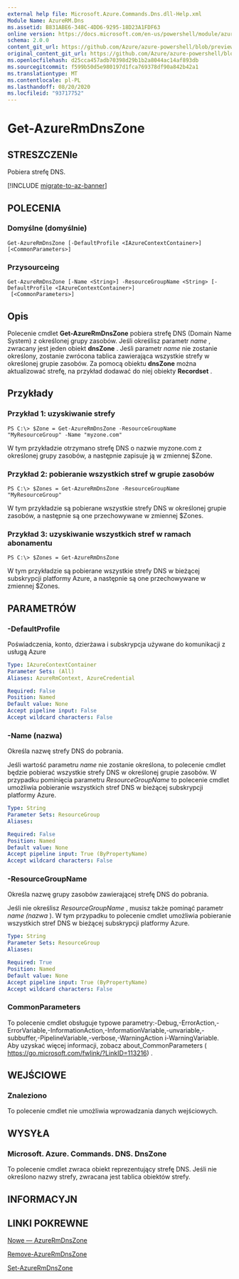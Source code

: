 ```yaml
---
external help file: Microsoft.Azure.Commands.Dns.dll-Help.xml
Module Name: AzureRM.Dns
ms.assetid: B831ABE6-348C-4DD6-9295-18D23A1FDF63
online version: https://docs.microsoft.com/en-us/powershell/module/azurerm.dns/get-azurermdnszone
schema: 2.0.0
content_git_url: https://github.com/Azure/azure-powershell/blob/preview/src/ResourceManager/Dns/Commands.Dns/help/Get-AzureRmDnsZone.md
original_content_git_url: https://github.com/Azure/azure-powershell/blob/preview/src/ResourceManager/Dns/Commands.Dns/help/Get-AzureRmDnsZone.md
ms.openlocfilehash: d25cca457adb70398d29b1b2a8044ac14af893db
ms.sourcegitcommit: f599b50d5e980197d1fca769378df90a842b42a1
ms.translationtype: MT
ms.contentlocale: pl-PL
ms.lasthandoff: 08/20/2020
ms.locfileid: "93717752"
---
```

# Get-AzureRmDnsZone

## STRESZCZENIe
Pobiera strefę DNS.

[!INCLUDE [migrate-to-az-banner](../../includes/migrate-to-az-banner.md)]

## POLECENIA

### Domyślne (domyślnie)
```
Get-AzureRmDnsZone [-DefaultProfile <IAzureContextContainer>] [<CommonParameters>]
```

### Przysourceing
```
Get-AzureRmDnsZone [-Name <String>] -ResourceGroupName <String> [-DefaultProfile <IAzureContextContainer>]
 [<CommonParameters>]
```

## Opis
Polecenie cmdlet **Get-AzureRmDnsZone** pobiera strefę DNS (Domain Name System) z określonej grupy zasobów.
Jeśli określisz parametr *name* , zwracany jest jeden obiekt **dnsZone** .
Jeśli parametr *name* nie zostanie określony, zostanie zwrócona tablica zawierająca wszystkie strefy w określonej grupie zasobów.
Za pomocą obiektu **dnsZone** można aktualizować strefę, na przykład dodawać do niej obiekty **Recordset** .

## Przykłady

### Przykład 1: uzyskiwanie strefy
```
PS C:\> $Zone = Get-AzureRmDnsZone -ResourceGroupName "MyResourceGroup" -Name "myzone.com"
```

W tym przykładzie otrzymano strefę DNS o nazwie myzone.com z określonej grupy zasobów, a następnie zapisuje ją w zmiennej $Zone.

### Przykład 2: pobieranie wszystkich stref w grupie zasobów
```
PS C:\> $Zones = Get-AzureRmDnsZone -ResourceGroupName "MyResourceGroup"
```

W tym przykładzie są pobierane wszystkie strefy DNS w określonej grupie zasobów, a następnie są one przechowywane w zmiennej $Zones.

### Przykład 3: uzyskiwanie wszystkich stref w ramach abonamentu
```
PS C:\> $Zones = Get-AzureRmDnsZone
```

W tym przykładzie są pobierane wszystkie strefy DNS w bieżącej subskrypcji platformy Azure, a następnie są one przechowywane w zmiennej $Zones.

## PARAMETRÓW

### -DefaultProfile
Poświadczenia, konto, dzierżawa i subskrypcja używane do komunikacji z usługą Azure

```yaml
Type: IAzureContextContainer
Parameter Sets: (All)
Aliases: AzureRmContext, AzureCredential

Required: False
Position: Named
Default value: None
Accept pipeline input: False
Accept wildcard characters: False
```

### -Name (nazwa)
Określa nazwę strefy DNS do pobrania.

Jeśli wartość parametru *name* nie zostanie określona, to polecenie cmdlet będzie pobierać wszystkie strefy DNS w określonej grupie zasobów.
W przypadku pominięcia parametru *ResourceGroupName* to polecenie cmdlet umożliwia pobieranie wszystkich stref DNS w bieżącej subskrypcji platformy Azure.

```yaml
Type: String
Parameter Sets: ResourceGroup
Aliases: 

Required: False
Position: Named
Default value: None
Accept pipeline input: True (ByPropertyName)
Accept wildcard characters: False
```

### -ResourceGroupName
Określa nazwę grupy zasobów zawierającej strefę DNS do pobrania.

Jeśli nie określisz *ResourceGroupName* , musisz także pominąć parametr *name (nazwa* ).
W tym przypadku to polecenie cmdlet umożliwia pobieranie wszystkich stref DNS w bieżącej subskrypcji platformy Azure.

```yaml
Type: String
Parameter Sets: ResourceGroup
Aliases: 

Required: True
Position: Named
Default value: None
Accept pipeline input: True (ByPropertyName)
Accept wildcard characters: False
```

### CommonParameters
To polecenie cmdlet obsługuje typowe parametry:-Debug,-ErrorAction,-ErrorVariable,-InformationAction,-InformationVariable,-unvariable,-subbuffer,-PipelineVariable,-verbose,-WarningAction i-WarningVariable. Aby uzyskać więcej informacji, zobacz about_CommonParameters ( https://go.microsoft.com/fwlink/?LinkID=113216) .

## WEJŚCIOWE

### Znaleziono
To polecenie cmdlet nie umożliwia wprowadzania danych wejściowych.

## WYSYŁA

### Microsoft. Azure. Commands. DNS. DnsZone
To polecenie cmdlet zwraca obiekt reprezentujący strefę DNS.
Jeśli nie określono nazwy strefy, zwracana jest tablica obiektów strefy.

## INFORMACYJN

## LINKI POKREWNE

[Nowe — AzureRmDnsZone](./New-AzureRmDnsZone.md)

[Remove-AzureRmDnsZone](./Remove-AzureRmDnsZone.md)

[Set-AzureRmDnsZone](./Set-AzureRmDnsZone.md)

